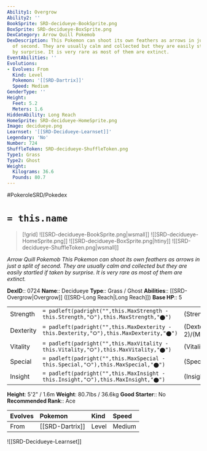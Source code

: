 ```yaml
---
Ability1: Overgrow
Ability2: ''
BookSprite: SRD-decidueye-BookSprite.png
BoxSprite: SRD-decidueye-BoxSprite.png
DexCategory: Arrow Quill Pokemob
DexDescription: This Pokemon can shoot its own feathers as arrows in just a split
  of second. They are usually calm and collected but they are easily startled if taken
  by surprise. It is very rare as most of them are extinct.
EventAbilities: ''
Evolutions:
- Evolves: From
  Kind: Level
  Pokemon: '[[SRD-Dartrix]]'
  Speed: Medium
GenderType: ''
Height:
  Feet: 5.2
  Meters: 1.6
HiddenAbility: Long Reach
HomeSprite: SRD-decidueye-HomeSprite.png
Image: decidueye.png
Learnset: '[[SRD-Decidueye-Learnset]]'
Legendary: 'No'
Number: 724
ShuffleToken: SRD-decidueye-ShuffleToken.png
Type1: Grass
Type2: Ghost
Weight:
  Kilograms: 36.6
  Pounds: 80.7
---
```


#PokeroleSRD/Pokedex

# `= this.name`

> [!grid]
> ![[SRD-decidueye-BookSprite.png|wsmall]]
> ![[SRD-decidueye-HomeSprite.png]]
> ![[SRD-decidueye-BoxSprite.png|htiny]]
> ![[SRD-decidueye-ShuffleToken.png|wsmall]]


*Arrow Quill Pokemob*
*This Pokemon can shoot its own feathers as arrows in just a split of second. They are usually calm and collected but they are easily startled if taken by surprise. It is very rare as most of them are extinct.*

**DexID**:: 0724
**Name**:: Decidueye
**Type**:: Grass / Ghost
**Abilities**:: [[SRD-Overgrow|Overgrow]] ([[SRD-Long Reach|Long Reach]])
**Base HP**:: 5

|           |                                                                                        |                                          |
| --------- | -------------------------------------------------------------------------------------- | ---------------------------------------- |
| Strength  | `= padleft(padright("",this.MaxStrength - this.Strength,"⭘"),this.MaxStrength,"⬤")`    | (Strength::3)/(MaxStrength::6)   |
| Dexterity | `= padleft(padright("",this.MaxDexterity - this.Dexterity,"⭘"),this.MaxDexterity,"⬤")` | (Dexterity:: 2)/(MaxDexterity::5) |
| Vitality  | `= padleft(padright("",this.MaxVitality - this.Vitality,"⭘"),this.MaxVitality,"⬤")`    | (Vitality::2)/(MaxVitality::5)   |
| Special   | `= padleft(padright("",this.MaxSpecial - this.Special,"⭘"),this.MaxSpecial,"⬤")`       | (Special::3)/(MaxSpecial::6)     |
| Insight   | `= padleft(padright("",this.MaxInsight - this.Insight,"⭘"),this.MaxInsight,"⬤")`       | (Insight::3)/(MaxInsight::6)     |

**Height**: 5'2" / 1.6m
**Weight**: 80.7lbs / 36.6kg
**Good Starter**:: No
**Recommended Rank**:: Ace

| Evolves   | Pokemon         | Kind   | Speed   |
|:----------|:----------------|:-------|:--------|
| From      | [[SRD-Dartrix]] | Level  | Medium  |

![[SRD-Decidueye-Learnset]]